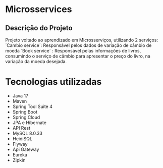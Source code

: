 # Microsservices

## Descrição do Projeto
<p align="left">
  Projeto voltado ao aprendizado em Microsserviços, utilizando 2 serviços:
  ´Cambio service´: Responsável pelos dados de variação de câmbio de moeda
  ´Book service´  : Responsável pelas informações de livros, consumindo o serviço de câmbio para apresentar
    o preço do livro, na variação da moeda desejada.
</p>

# Tecnologias utilizadas
- Java 17
- Maven
- Spring Tool Suite 4 
- Spring Boot
- Spring Cloud
- JPA e Hibernate
- API Rest
- MySQL 8.0.33
- HeidiSQL
- Flyway
- Api Gateway
- Eureka
- Zipkin

